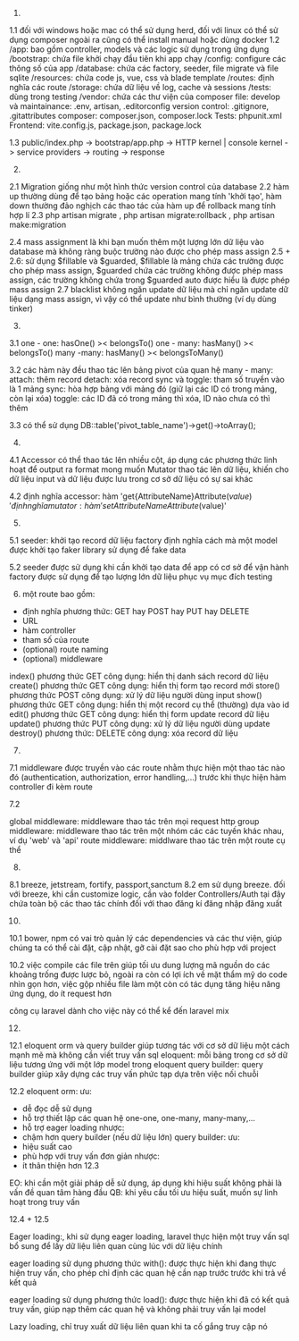 1.
1.1 
đối với windows hoặc mac có thể sử dụng herd, đối với linux có thể sử dụng composer
ngoài ra cũng có thể install manual hoặc dùng docker
1.2
/app: bao gồm controller, models và các logic sử dụng trong ứng dụng
/bootstrap: chứa file khởi chạy đầu tiên khi app chạy
/config: configure các thông số của app 
/database: chứa các factory, seeder, file migrate và file sqlite
/resources: chứa code js, vue, css và blade template
/routes: định nghĩa các route
/storage: chứa dữ liệu về log, cache và sessions
/tests: dùng trong testing
/vendor: chứa các thư viện của composer
file:
develop và maintainance: .env, artisan, .editorconfig
version control: .gitignore, .gitattributes
composer: composer.json, composer.lock
Tests: phpunit.xml
Frontend: vite.config.js, package.json, package.lock

1.3
public/index.php -> bootstrap/app.php -> HTTP kernel | console kernel 
-> service providers -> routing -> response

2.
2.1
Migration giống như một hình thức version control của database
2.2 hàm up thường dùng để tạo bảng hoặc các operation mang tính 'khởi tạo',
hàm down thường đảo nghịch các thao tác của hàm up để rollback mang tính hợp lí
2.3 php artisan migrate , php artisan migrate:rollback , php artisan make:migration

2.4 mass assignment là khi bạn muốn thêm một lượng lớn dữ liệu vào database mà không ràng buộc
trường nào được cho phép mass assign
2.5 + 2.6: sử dụng $fillable và $guarded, $fillable là mảng chứa các trường được cho phép mass assign,
$guarded chứa các trường không được phép mass assign, các trường không chứa trong $guarded 
auto được hiểu là được phép mass assign
2.7 blacklist không ngăn update dữ liệu mà chỉ ngăn update dữ liệu dạng mass assign, vì vậy có thể update như bình thường (ví dụ dùng tinker)


3. 
3.1 one - one: hasOne() >< belongsTo()
one - many: hasMany() >< belongsTo()
many -many: hasMany() >< belongsToMany()

3.2 các hàm này đều thao tác lên bảng pivot của quan hệ many - many:
attach: thêm record
detach: xóa record
sync và toggle: tham số truyền vào là 1 mảng
sync: hòa hợp bảng với mảng đó (giữ lại các ID có trong mảng, còn lại xóa)
toggle: các ID đã có trong mảng thì xóa, ID nào chưa có thì thêm

3.3 có thể sử dụng DB::table('pivot_table_name')->get()->toArray();

4.

4.1 Accessor có thể thao tác lên nhiều cột, áp dụng các phương thức linh hoạt để output ra format mong muốn
Mutator thao tác lên dữ liệu, khiến cho dữ liệu input và dữ liệu được lưu trong cơ sở dữ liệu có sự sai khác

4.2 
định nghĩa accessor: 
hàm 'get{AttributeName}Attribute($value)'
định nghĩa mutator:
hàm 'set{AttributeName}Attribute($value)'


5.
5.1
seeder: khởi tạo record dữ liệu 
factory định nghĩa cách mà một model được khởi tạo 
faker library sử dụng để fake data 


5.2
seeder được sử dụng khi cần khởi tạo data để app có cơ sở để vận hành
factory được sử dụng để tạo lượng lớn dữ liệu phục vụ mục đích testing

6. một route bao gồm:

- định nghĩa phương thức: GET hay POST hay PUT hay DELETE
- URL 
- hàm controller 
- tham số của route
- (optional) route naming
- (optional) middleware

index()
phương thức GET
công dụng: hiển thị danh sách record dữ liệu
create()
phương thức GET
công dụng: hiển thị form tạo record mới
store()
phương thức POST
công dụng: xử lý dữ liệu người dùng input 
show()
phương thức GET
công dụng: hiển thị một record cụ thể (thường) dựa vào id
edit()
phương thức GET
công dụng: hiển thị form update record dữ liệu
update()
phương thức PUT
công dụng: xử lý dữ liệu người dùng update
destroy()
phương thức: DELETE
công dụng: xóa record dữ liệu

7.
7.1 middleware được truyền vào các route nhằm thực hiện một thao tác nào đó (authentication, authorization, error handling,...)
trước khi thực hiện hàm controller đi kèm route

7.2

global middleware: middleware thao tác trên mọi request http
group middleware: middleware thao tác trên một nhóm các các tuyến khác nhau, ví dụ 'web' và 'api'
route middleware: middlware thao tác trên một route cụ thể 

8. 
8.1 breeze, jetstream, fortify, passport,sanctum
8.2 em sử dụng breeze. đối với breeze, khi cần customize logic, cần vào folder Controllers/Auth
tại đây chứa toàn bộ các thao tác chính đối với thao đăng kí đăng nhập đăng xuất

10.
10.1
bower, npm có vai trò quản lý các dependencies và các thư viện, giúp chúng ta có thể cài đặt, cập nhật, gỡ cài đặt
sao cho phù hợp với project

10.2
việc compile các file trên giúp tối ưu dung lượng mã nguồn do các khoảng trống được lược bỏ,
ngoài ra còn có lợi ích về mặt thẩm mỹ do code nhìn gọn hơn, việc gộp nhiều file làm một còn có tác dụng tăng hiệu năng 
ứng dụng, do ít request hơn 

công cụ laravel dành cho việc này có thể kể đến laravel mix

12.
12.1
eloquent orm và query builder giúp tương tác với cơ sở dữ liệu một cách mạnh mẽ mà không 
cần viết truy vấn sql 
eloquent: 
mỗi bảng trong cơ sở dữ liệu tương ứng với một lớp model trong eloquent 
query builder:
query builder giúp xây dựng các truy vấn phức tạp dựa trên việc nối chuỗi

12.2
eloquent orm:
ưu:
- dễ đọc dễ sử dụng
- hỗ trợ thiết lập các quan hệ one-one, one-many, many-many,...
- hỗ trợ eager loading
nhược: 
- chậm hơn query builder (nếu dữ liệu lớn)
query builder:
ưu:
- hiệu suất cao
- phù hợp với truy vấn đơn giản
nhược: 
- ít thân thiện hơn
12.3

EO: khi cần một giải pháp dễ sử dụng, áp dụng khi hiệu suất không phải là vấn đề quan tâm hàng đầu
QB: khi yêu cầu tối ưu hiệu suất, muốn sự linh hoạt trong truy vấn

12.4 + 12.5

Eager loading:, khi sử dụng eager loading, laravel thực hiện 
một truy vấn sql bổ sung để lấy dữ liệu liên quan cùng lúc với dữ liệu chính

eager loading sử dụng phương thức with(): được thực hiện khi đang thực hiện truy vấn,
cho phép chỉ định các quan hệ cần nạp trước trước khi trả về kết quả 

eager loading sử dụng phương thức load(): được thực hiện khi đã có kết quả truy vấn, giúp nạp thêm
các quan hệ và không phải truy vấn lại model 

Lazy loading, chỉ truy xuất dữ liệu liên quan khi ta cố gắng truy cập nó  


